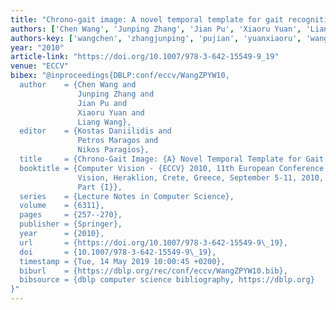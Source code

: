 ```yaml
---
title: "Chrono-gait image: A novel temporal template for gait recognition"
authors: ['Chen Wang', 'Junping Zhang', 'Jian Pu', 'Xiaoru Yuan', 'Liang Wang']
authors-key: ['wangchen', 'zhangjunping', 'pujian', 'yuanxiaoru', 'wangliang']
year: "2010"
article-link: "https://doi.org/10.1007/978-3-642-15549-9_19"
venue: "ECCV"
bibex: "@inproceedings{DBLP:conf/eccv/WangZPYW10,
  author    = {Chen Wang and
               Junping Zhang and
               Jian Pu and
               Xiaoru Yuan and
               Liang Wang},
  editor    = {Kostas Daniilidis and
               Petros Maragos and
               Nikos Paragios},
  title     = {Chrono-Gait Image: {A} Novel Temporal Template for Gait Recognition},
  booktitle = {Computer Vision - {ECCV} 2010, 11th European Conference on Computer
               Vision, Heraklion, Crete, Greece, September 5-11, 2010, Proceedings,
               Part {I}},
  series    = {Lecture Notes in Computer Science},
  volume    = {6311},
  pages     = {257--270},
  publisher = {Springer},
  year      = {2010},
  url       = {https://doi.org/10.1007/978-3-642-15549-9\_19},
  doi       = {10.1007/978-3-642-15549-9\_19},
  timestamp = {Tue, 14 May 2019 10:00:45 +0200},
  biburl    = {https://dblp.org/rec/conf/eccv/WangZPYW10.bib},
  bibsource = {dblp computer science bibliography, https://dblp.org}
}"
---
```

